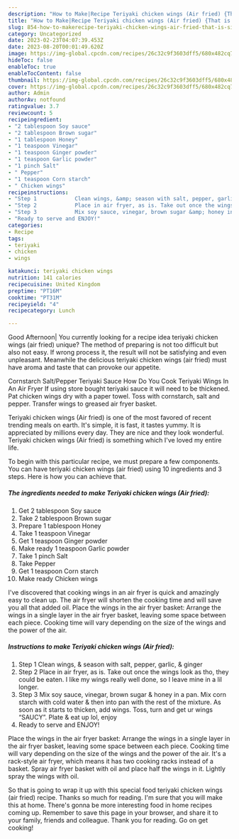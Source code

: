 ```yaml
---
description: "How to Make|Recipe Teriyaki chicken wings (Air fried) {That is Simple"
title: "How to Make|Recipe Teriyaki chicken wings (Air fried) {That is Simple"
slug: 854-how-to-makerecipe-teriyaki-chicken-wings-air-fried-that-is-simple
category: Uncategorized
date: 2023-02-23T04:07:39.453Z
date: 2023-08-20T00:01:49.620Z
image: https://img-global.cpcdn.com/recipes/26c32c9f3603dff5/680x482cq70/teriyaki-chicken-wings-air-fried-recipe-main-photo.jpg
hideToc: false
enableToc: true
enableTocContent: false
thumbnail: https://img-global.cpcdn.com/recipes/26c32c9f3603dff5/680x482cq70/teriyaki-chicken-wings-air-fried-recipe-main-photo.jpg
cover: https://img-global.cpcdn.com/recipes/26c32c9f3603dff5/680x482cq70/teriyaki-chicken-wings-air-fried-recipe-main-photo.jpg
author: Admin
authorAv: notfound
ratingvalue: 3.7
reviewcount: 5
recipeingredient:
- "2 tablespoon Soy sauce"
- "2 tablespoon Brown sugar"
- "1 tablespoon Honey"
- "1 teaspoon Vinegar"
- "1 teaspoon Ginger powder"
- "1 teaspoon Garlic powder"
- "1 pinch Salt"
- " Pepper"
- "1 teaspoon Corn starch"
- " Chicken wings"
recipeinstructions:
- "Step 1            Clean wings, &amp; season with salt, pepper, garlic, &amp; ginger"
- "Step 2            Place in air fryer, as is. Take out once the wings look as tho, they could be eaten. I like my wings really well done, so I leave mine in a lil longer."
- "Step 3            Mix soy sauce, vinegar, brown sugar &amp; honey in a pan. Mix corn starch with cold water &amp; then into pan with the rest of the mixture. As soon as it starts to thicken, add wings. Toss, turn and get ur wings “SAUCY”. Plate &amp; eat up lol, enjoy"
- "Ready to serve and ENJOY!"
categories:
- Recipe
tags:
- teriyaki
- chicken
- wings

katakunci: teriyaki chicken wings 
nutrition: 141 calories
recipecuisine: United Kingdom
preptime: "PT16M"
cooktime: "PT31M"
recipeyield: "4"
recipecategory: Lunch

---
```



Good Afternoon| You currently looking for a recipe idea teriyaki chicken wings (air fried) unique? The method of preparing is not too difficult but also not easy. If wrong process it, the result will not be satisfying and even unpleasant. Meanwhile the delicious teriyaki chicken wings (air fried) must have aroma and taste that can provoke our appetite.





Cornstarch Salt/Pepper Teriyaki Sauce How Do You Cook Teriyaki Wings In An Air Fryer If using store bought teriyaki sauce it will need to be thickened. Pat chicken wings dry with a paper towel. Toss with cornstarch, salt and pepper. Transfer wings to greased air fryer basket.

Teriyaki chicken wings (Air fried) is one of the most favored of recent trending meals on earth. It's simple, it is fast, it tastes yummy. It is appreciated by millions every day. They are nice and they look wonderful. Teriyaki chicken wings (Air fried) is something which I've loved my entire life.


To begin with this particular recipe, we must prepare a few components. You can have teriyaki chicken wings (air fried) using 10 ingredients and 3 steps. Here is how you can achieve that.

<!--inarticleads1-->

##### The ingredients needed to make Teriyaki chicken wings (Air fried):

1. Get 2 tablespoon Soy sauce
1. Take 2 tablespoon Brown sugar
1. Prepare 1 tablespoon Honey
1. Take 1 teaspoon Vinegar
1. Get 1 teaspoon Ginger powder
1. Make ready 1 teaspoon Garlic powder
1. Take 1 pinch Salt
1. Take  Pepper
1. Get 1 teaspoon Corn starch
1. Make ready  Chicken wings


I&#39;ve discovered that cooking wings in an air fryer is quick and amazingly easy to clean up. The air fryer will shorten the cooking time and will save you all that added oil. Place the wings in the air fryer basket: Arrange the wings in a single layer in the air fryer basket, leaving some space between each piece. Cooking time will vary depending on the size of the wings and the power of the air. 

<!--inarticleads2-->

##### Instructions to make Teriyaki chicken wings (Air fried):

1. Step 1            Clean wings, &amp; season with salt, pepper, garlic, &amp; ginger
1. Step 2            Place in air fryer, as is. Take out once the wings look as tho, they could be eaten. I like my wings really well done, so I leave mine in a lil longer.
1. Step 3            Mix soy sauce, vinegar, brown sugar &amp; honey in a pan. Mix corn starch with cold water &amp; then into pan with the rest of the mixture. As soon as it starts to thicken, add wings. Toss, turn and get ur wings “SAUCY”. Plate &amp; eat up lol, enjoy
1. Ready to serve and ENJOY!

Place the wings in the air fryer basket: Arrange the wings in a single layer in the air fryer basket, leaving some space between each piece. Cooking time will vary depending on the size of the wings and the power of the air. It&#39;s a rack-style air fryer, which means it has two cooking racks instead of a basket. Spray air fryer basket with oil and place half the wings in it. Lightly spray the wings with oil. 

So that is going to wrap it up with this special food teriyaki chicken wings (air fried) recipe. Thanks so much for reading. I'm sure that you will make this at home. There's gonna be more interesting food in home recipes coming up. Remember to save this page in your browser, and share it to your family, friends and colleague. Thank you for reading. Go on get cooking!
